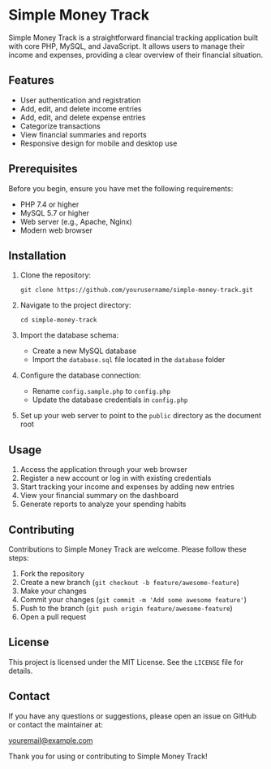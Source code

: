 # Simple Money Track

Simple Money Track is a straightforward financial tracking application built with core PHP, MySQL, and JavaScript. It allows users to manage their income and expenses, providing a clear overview of their financial situation.

## Features

- User authentication and registration
- Add, edit, and delete income entries
- Add, edit, and delete expense entries
- Categorize transactions
- View financial summaries and reports
- Responsive design for mobile and desktop use

## Prerequisites

Before you begin, ensure you have met the following requirements:

- PHP 7.4 or higher
- MySQL 5.7 or higher
- Web server (e.g., Apache, Nginx)
- Modern web browser

## Installation

1. Clone the repository:
   ```
   git clone https://github.com/yourusername/simple-money-track.git
   ```

2. Navigate to the project directory:
   ```
   cd simple-money-track
   ```

3. Import the database schema:
   - Create a new MySQL database
   - Import the `database.sql` file located in the `database` folder

4. Configure the database connection:
   - Rename `config.sample.php` to `config.php`
   - Update the database credentials in `config.php`

5. Set up your web server to point to the `public` directory as the document root

## Usage

1. Access the application through your web browser
2. Register a new account or log in with existing credentials
3. Start tracking your income and expenses by adding new entries
4. View your financial summary on the dashboard
5. Generate reports to analyze your spending habits

## Contributing

Contributions to Simple Money Track are welcome. Please follow these steps:

1. Fork the repository
2. Create a new branch (`git checkout -b feature/awesome-feature`)
3. Make your changes
4. Commit your changes (`git commit -m 'Add some awesome feature'`)
5. Push to the branch (`git push origin feature/awesome-feature`)
6. Open a pull request

## License

This project is licensed under the MIT License. See the `LICENSE` file for details.

## Contact

If you have any questions or suggestions, please open an issue on GitHub or contact the maintainer at:

youremail@example.com

Thank you for using or contributing to Simple Money Track!
